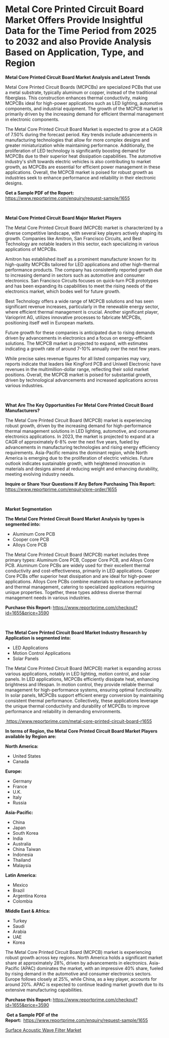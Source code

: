 <p><h1>Metal Core Printed Circuit Board Market Offers Provide Insightful Data for the Time Period from 2025 to 2032 and also Provide Analysis Based on Application, Type, and Region</h1></p><p><strong>Metal Core Printed Circuit Board Market Analysis and Latest Trends</strong></p>
<p><p>Metal Core Printed Circuit Boards (MCPCBs) are specialized PCBs that use a metal substrate, typically aluminum or copper, instead of the traditional fiberglass. This construction enhances thermal conductivity, making MCPCBs ideal for high-power applications such as LED lighting, automotive components, and industrial equipment. The growth of the MCPCB market is primarily driven by the increasing demand for efficient thermal management in electronic components.</p><p>The Metal Core Printed Circuit Board Market is expected to grow at a CAGR of 7.50% during the forecast period. Key trends include advancements in manufacturing technologies that allow for more complex designs and greater miniaturization while maintaining performance. Additionally, the proliferation of LED technology is significantly boosting demand for MCPCBs due to their superior heat dissipation capabilities. The automotive industry's shift towards electric vehicles is also contributing to market growth, as MCPCBs are essential for efficient power management in these applications. Overall, the MCPCB market is poised for robust growth as industries seek to enhance performance and reliability in their electronic designs.</p></p>
<p><strong>Get a Sample PDF of the Report:&nbsp;</strong> <a href="https://www.reportprime.com/enquiry/request-sample/1655?utm_campaign=3165&utm_medium=2&utm_source=Github&utm_content=ia&utm_term=18032025&utm_id=metal-core-printed-circuit-board">https://www.reportprime.com/enquiry/request-sample/1655</a></p>
<p>&nbsp;</p>
<p><strong>Metal Core Printed Circuit Board Major Market Players</strong></p>
<p><p>The Metal Core Printed Circuit Board (MCPCB) market is characterized by a diverse competitive landscape, with several key players actively shaping its growth. Companies like Amitron, San Francisco Circuits, and Best Technology are notable leaders in this sector, each specializing in various applications of MCPCBs.</p><p>Amitron has established itself as a prominent manufacturer known for its high-quality MCPCBs tailored for LED applications and other high-thermal performance products. The company has consistently reported growth due to increasing demand in sectors such as automotive and consumer electronics. San Francisco Circuits focuses on quick-turn PCB prototypes and has been expanding its capabilities to meet the rising needs of the electronics market, which bodes well for future growth.</p><p>Best Technology offers a wide range of MCPCB solutions and has seen significant revenue increases, particularly in the renewable energy sector, where efficient thermal management is crucial. Another significant player, Varioprint AG, utilizes innovative processes to fabricate MCPCBs, positioning itself well in European markets.</p><p>Future growth for these companies is anticipated due to rising demands driven by advancements in electronics and a focus on energy-efficient solutions. The MCPCB market is projected to expand, with estimates indicating a growth rate of around 7-10% annually over the next few years. </p><p>While precise sales revenue figures for all listed companies may vary, reports indicate that leaders like KingFord PCB and Uniwell Electronic have revenues in the multimillion-dollar range, reflecting their solid market positions. Overall, the MCPCB market is poised for substantial growth, driven by technological advancements and increased applications across various industries.</p></p>
<p>&nbsp;</p>
<p><strong>What Are The Key Opportunities For Metal Core Printed Circuit Board Manufacturers?</strong></p>
<p><p>The Metal Core Printed Circuit Board (MCPCB) market is experiencing robust growth, driven by the increasing demand for high-performance thermal management solutions in LED lighting, automotive, and consumer electronics applications. In 2023, the market is projected to expand at a CAGR of approximately 6-8% over the next five years, fueled by advancements in manufacturing technologies and rising energy efficiency requirements. Asia-Pacific remains the dominant region, while North America is emerging due to the proliferation of electric vehicles. Future outlook indicates sustainable growth, with heightened innovation in materials and designs aimed at reducing weight and enhancing durability, meeting evolving industry needs.</p></p>
<p><strong>Inquire or Share Your Questions If Any Before Purchasing This Report:</strong> <a href="https://www.reportprime.com/enquiry/pre-order/1655?utm_campaign=3165&utm_medium=2&utm_source=Github&utm_content=ia&utm_term=18032025&utm_id=metal-core-printed-circuit-board">https://www.reportprime.com/enquiry/pre-order/1655</a></p>
<p>&nbsp;</p>
<p><strong>Market Segmentation</strong></p>
<p><strong>The Metal Core Printed Circuit Board Market Analysis by types is segmented into:</strong></p>
<p><ul><li>Aluminum Core PCB</li><li>Cooper core PCB</li><li>Alloys Core PCB</li></ul></p>
<p><p>The Metal Core Printed Circuit Board (MCPCB) market includes three primary types: Aluminum Core PCB, Copper Core PCB, and Alloys Core PCB. Aluminum Core PCBs are widely used for their excellent thermal conductivity and cost-effectiveness, primarily in LED applications. Copper Core PCBs offer superior heat dissipation and are ideal for high-power applications. Alloys Core PCBs combine materials to enhance performance and thermal management, catering to specialized applications requiring unique properties. Together, these types address diverse thermal management needs in various industries.</p></p>
<p><strong>Purchase this Report:&nbsp;</strong><a href="https://www.reportprime.com/checkout?id=1655&price=3590&utm_campaign=3165&utm_medium=2&utm_source=Github&utm_content=ia&utm_term=18032025&utm_id=metal-core-printed-circuit-board">https://www.reportprime.com/checkout?id=1655&price=3590</a></p>
<p>&nbsp;</p>
<p><strong>The Metal Core Printed Circuit Board Market Industry Research by Application is segmented into:</strong></p>
<p><ul><li>LED Applications</li><li>Motion Control Applications</li><li>Solar Panels</li></ul></p>
<p><p>The Metal Core Printed Circuit Board (MCPCB) market is expanding across various applications, notably in LED lighting, motion control, and solar panels. In LED applications, MCPCBs efficiently dissipate heat, enhancing brightness and lifespan. In motion control, they provide reliable thermal management for high-performance systems, ensuring optimal functionality. In solar panels, MCPCBs support efficient energy conversion by maintaining consistent thermal performance. Collectively, these applications leverage the unique thermal conductivity and durability of MCPCBs to improve performance and reliability in demanding environments.</p></p>
<p><a href="https://www.reportprime.com/metal-core-printed-circuit-board-r1655?utm_campaign=3165&utm_medium=2&utm_source=Github&utm_content=ia&utm_term=18032025&utm_id=metal-core-printed-circuit-board">&nbsp;https://www.reportprime.com/metal-core-printed-circuit-board-r1655</a></p>
<p><strong>In terms of Region, the Metal Core Printed Circuit Board Market Players available by Region are:</strong></p>
<p>
    <p> <strong> North America: </strong>
        <ul>
            <li>United States</li>
            <li>Canada</li>
        </ul>
        </p> 
    <p> <strong> Europe: </strong>
        <ul>
            <li>Germany</li>
            <li>France</li>
            <li>U.K.</li>
            <li>Italy</li>
            <li>Russia</li>
        </ul>
        </p> 
    <p> <strong> Asia-Pacific: </strong>
        <ul>
            <li>China</li>
            <li>Japan</li>
            <li>South Korea</li>
            <li>India</li>
            <li>Australia</li>
            <li>China Taiwan</li>
            <li>Indonesia</li>
            <li>Thailand</li>
            <li>Malaysia</li>
        </ul>
        </p> 
    <p> <strong> Latin America: </strong>
        <ul>
            <li>Mexico</li>
            <li>Brazil</li>
            <li>Argentina Korea</li>
            <li>Colombia</li>
        </ul>
        </p> 
    <p> <strong> Middle East & Africa: </strong>
        <ul>
            <li>Turkey</li>
            <li>Saudi</li>
            <li>Arabia</li>
            <li>UAE</li>
            <li>Korea</li>
        </ul>
    </p>
    </p>
<p><p>The Metal Core Printed Circuit Board (MCPCB) market is experiencing robust growth across key regions. North America holds a significant market share at approximately 28%, driven by advancements in electronics. Asia-Pacific (APAC) dominates the market, with an impressive 40% share, fueled by rising demand in the automotive and consumer electronics sectors. Europe follows closely at 25%, while China, as a key player, accounts for around 20%. APAC is expected to continue leading market growth due to its extensive manufacturing capabilities.</p></p>
<p><strong>Purchase this Report: </strong><a href="https://www.reportprime.com/checkout?id=1655&price=3590&utm_campaign=3165&utm_medium=2&utm_source=Github&utm_content=ia&utm_term=18032025&utm_id=metal-core-printed-circuit-board">https://www.reportprime.com/checkout?id=1655&price=3590</a></p>
<p>&nbsp;<strong>Get a Sample PDF of the Report:&nbsp;&nbsp;</strong><a href="https://www.reportprime.com/enquiry/request-sample/1655?utm_campaign=3165&utm_medium=2&utm_source=Github&utm_content=ia&utm_term=18032025&utm_id=metal-core-printed-circuit-board">https://www.reportprime.com/enquiry/request-sample/1655</a></p>
<p><strong></strong></p>
<p><p><a href="https://github.com/ranewknaller/Market-Research-Report-List-1/blob/main/surface-acoustic-wave-filter-market.md?utm_campaign=3165&utm_medium=2&utm_source=Github&utm_content=ia&utm_term=18032025&utm_id=metal-core-printed-circuit-board">Surface Acoustic Wave Filter Market</a></p></p>